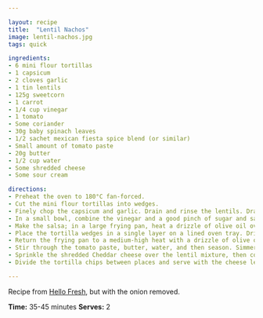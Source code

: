 ```yaml
---

layout: recipe
title:  "Lentil Nachos"
image: lentil-nachos.jpg
tags: quick

ingredients:
- 6 mini flour tortillas
- 1 capsicum
- 2 cloves garlic
- 1 tin lentils
- 125g sweetcorn
- 1 carrot
- 1/4 cup vinegar
- 1 tomato
- Some coriander
- 30g baby spinach leaves
- 1/2 sachet mexican fiesta spice blend (or similar)
- Small amount of tomato paste
- 20g butter
- 1/2 cup water
- Some shredded cheese
- Some sour cream

directions:
- Preheat the oven to 180°C fan-forced. 
- Cut the mini flour tortillas into wedges.
- Finely chop the capsicum and garlic. Drain and rinse the lentils. Drain the sweetcorn. Grate the carrot. 
- In a small bowl, combine the vinegar and a good pinch of sugar and salt.
- Make the salsa; in a large frying pan, heat a drizzle of olive oil over a high heat. Cook the sweetcorn until lightly charred, 4-5 minutes. Meanwhile, finely chop the tomato and coriander (reserve some for garnish). Roughly chop the baby spinach leaves. In a medium bowl combine the tomato, baby spinach leaves, charred corn, coriander, and a small amount of vinegar.
- Place the tortilla wedges in a single layer on a lined oven tray. Drizzle (or spray) with olive oil, season with salt and pepper, and toss to coat. Bake until golden, 6-8 minutes. 
- Return the frying pan to a medium-high heat with a drizzle of olive oil. Whe nthe oil is hot, cook the capsicum and carrot for 3-4 minutes until softened. Add the lentils and cook until tender, 2 minutes. Add the garlic and spice blend and cook, stirring, until fragrant, 1-2 minutes. 
- Stir through the tomato paste, butter, water, and then season. Simmer until teh sauce has thickened, 1-2 minutes. Add another splash of water if the mixture seems dry.
- Sprinkle the shredded Cheddar cheese over the lentil mixture, then cover with a lid or foil and reduce the heat to low. Cook until the cheese has melted, 2-3 minutes.
- Divide the tortilla chips between places and serve with the cheese lentil mixture, sour cream, corn salsa, and reserved coriander. 

---
```


Recipe from [Hello Fresh](https://www.hellofresh.com.au/recipes/loaded-lentil-cheesy-nachos-607e43839e20935b963e8aec), but with the onion removed.

**Time:** 35-45 minutes
**Serves:** 2